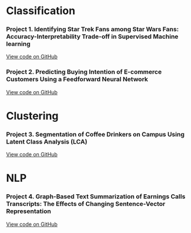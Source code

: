 
# Classification

### Project 1. Identifying Star Trek Fans among Star Wars Fans: Accuracy-Interpretability Trade-off in Supervised Machine learning
<a href="https://github.com/aigerim1997/my-portfolio/tree/master/accuracy-interpretability-tradeoff" target="_blank">View code on GitHub</a>

### Project 2. Predicting Buying Intention of E-commerce Customers Using a Feedforward Neural Network
<a href="https://github.com/aigerim1997/my-portfolio/tree/master/fnn" target="_blank">View code on GitHub</a>

# Clustering

### Project 3. Segmentation of Coffee Drinkers on Campus Using Latent Class Analysis (LCA)
<a href="https://github.com/aigerim1997/my-portfolio/tree/master/clustering-lca" target="_blank">View code on GitHub</a>

# NLP

### Project 4. Graph-Based Text Summarization of Earnings Calls Transcripts: The Effects of Changing Sentence-Vector Representation
<a href="https://github.com/aigerim1997/my-portfolio/tree/master/text-summarization" target="_blank">View code on GitHub</a>
